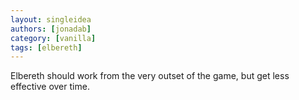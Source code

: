 ```yaml
---
layout: singleidea
authors: [jonadab]
category: [vanilla]
tags: [elbereth]
---
```

Elbereth should work from the very outset of the game, but get less effective over time.
